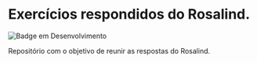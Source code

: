 # Exercícios respondidos do Rosalind.
![Badge em Desenvolvimento](http://img.shields.io/static/v1?label=STATUS&message=EM%20DESENVOLVIMENTO&color=GREEN&style=for-the-badge)


Repositório com o objetivo de reunir as respostas do Rosalind. 
